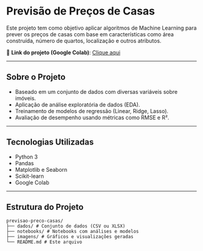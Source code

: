 # Previsão de Preços de Casas

Este projeto tem como objetivo aplicar algoritmos de Machine Learning para prever os preços de casas com base em características como área construída, número de quartos, localização e outros atributos.

🔗 **Link do projeto (Google Colab)**: [Clique aqui ](https://colab.research.google.com/drive/1SQE9G6B3kQVcbh7o-yeQUL2AefanAV9X?usp=sharing)

---

## Sobre o Projeto

- Baseado em um conjunto de dados com diversas variáveis sobre imóveis.
- Aplicação de análise exploratória de dados (EDA).
- Treinamento de modelos de regressão (Linear, Ridge, Lasso).
- Avaliação de desempenho usando métricas como RMSE e R².

---

## Tecnologias Utilizadas

- Python 3
- Pandas
- Matplotlib e Seaborn
- Scikit-learn
- Google Colab

---

## Estrutura do Projeto
````
previsao-preco-casas/
├── dados/ # Conjunto de dados (CSV ou XLSX)
├── notebooks/ # Notebooks com análises e modelos
├── imagens/ # Gráficos e visualizações geradas
└── README.md # Este arquivo
````
